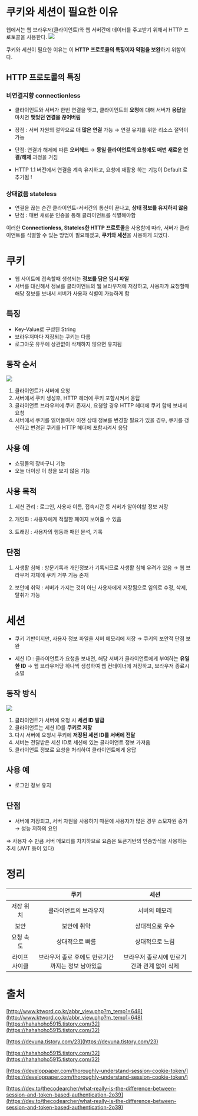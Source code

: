 # 쿠키와 세션이 필요한 이유

웹에서는 웹 브라우저(클라이언트)와 웹 서버간에 데이터를 주고받기 위해서 HTTP 프로토콜을 사용한다. 
![](https://images.velog.io/images/woo0_hooo/post/e00590e7-8613-4b50-81b3-7650626f9e2d/Untitled.png)

쿠키와 세션이 필요한 이유는 이 **HTTP 프로토콜의 특징이자 약점을 보완**하기 위함이다.

## HTTP 프로토콜의 특징

### 비연결지향 connectionless

- 클라이언트와 서버가 한번 연결을 맺고, 클라이언트의 **요청**에 대해 서버가 **응답**을 마치면 **맺었던 연결을 끊어버림**
- 장점 : 서버 자원의 절약으로 **더 많은 연결** 가능
    → 연결 유지를 위한 리소스 절약이 가능

- 단점: 연결과 해제에 따른 **오버헤드**
    → **동일 클라이언트의 요청에도 매번 새로운 연결/해제** 과정을 거침

- HTTP 1.1 버전에서 연결을 계속 유지하고, 요청에 재활용 하는 기능이 Default 로 추가됨 !

### 상태없음 stateless

- 연결을 끊는 순간 클라이언트-서버간의 통신이 끝나고, **상태 정보를 유지하지 않음**
- 단점 : 매번 새로운 인증을 통해 클라이언트를 식별해야함

이러한 **Connectionless, Stateles한 HTTP 프로토콜**을 사용함에 따라, 서버가 클라이언트를 식별할 수 있는 방법이 필요해졌고, **쿠키와 세션**을 사용하게 되었다. 

# 쿠키

- 웹 사이트에 접속할때 생성되는 **정보를 담은 임시 파일**
- 서버를 대신해서 정보를 클라이언트의 웹 브라우저에 저장하고, 사용자가 요청할때 해당 정보를 보내서 서버가 사용자 식별이 가능하게 함

## 특징

- Key-Value로 구성된 String
- 브라우저마다 저장되는 쿠키는 다름
- 로그아웃 유무에 상관없이 삭제하지 않으면 유지됨

## 동작 순서
![](https://images.velog.io/images/woo0_hooo/post/bf0f8afb-4cea-4f38-abaf-8ed54d4196da/Untitled.png)

1. 클라이언트가 서버에 요청
2. 서버에서 쿠키 생성후, HTTP 헤더에 쿠키 포함시켜서 응답
3. 클라이언트 브라우저에 쿠키 존재시, 요쳥할 경우 HTTP 헤더에 쿠키 함께 보내서 요청
4. 서버에서 쿠키를 읽어들여서 이전 상태 정보를 변경할 필요가 있을 경우, 쿠키를 갱신하고 변경된 쿠키를 HTTP 헤더에 포함시켜서 응답

## 사용 예

- 쇼핑몰의 장바구니 기능
- 오늘 더이상 이 창을 보지 않음 기능

## 사용 목적

1. 세션 관리 
: 로그인, 사용자 이름, 접속시간 등 서버가 알아야할 정보 저장

2. 개인화
: 사용자에게 적절한 페이지 보여줄 수 있음

3. 트래킹
: 사용자의 행동과 패턴 분석, 기록

## 단점

1. 사생활 침해
: 방문기록과 개인정보가 기록되므로 사생활 침해 우려가 있음
    → 웹 브라우저 자체에 쿠키 거부 기능 존재

2. 보안에 취약
: 서버가 가지는 것이 아닌 사용자에게 저장됨으로 임의로 수정, 삭제, 탈취가 가능

# 세션

- 쿠키 기반이지만, 사용자 정보 파일을 서버 메모리에 저장
    → 쿠키의 보안적 단점 보완

- 세션 ID : 클라이언트가 요청을 보내면, 해당 서버가 클라이언트에게 부여하는 **유일한 ID**
    →  웹 브라우저당 하나씩 생성하여 웹 컨테이너에 저장하고, 브라우저 종료시 소멸

## 동작 방식

![](https://images.velog.io/images/woo0_hooo/post/4eb26c6d-72cb-40cd-8c61-9af3877481bf/Untitled.png)

1. 클라이언트가 서버에 요청 시 **세션 ID 발급**
2. 클라이언트는 세션 ID를 **쿠키로 저장**
3. 다시 서버에 요청시 쿠키에 **저장된 세션 ID를 서버에 전달**
4. 서버는 전달받은 세션 ID로 세션에 있는 클라이언트 정보 가져옴
5. 클라이언트 정보로 요청을 처리하여 클라이언트에게 응답

## 사용 예

- 로그인 정보 유지

## 단점

- 서버에 저장되고, 서버 자원을 사용하기 때문에 사용자가 많은 경우 소모자원 증가 → 성능 저하의 요인

⇒ 사용자 수 만큼 서버 메모리를 차지하므로 요즘은 토큰기반의 인증방식을 사용하는 추세 (JWT 등이 있다)


# 정리
|  | 쿠키 | 세션 |
|:----------:|:----------:|:----------:|
| 저장 위치| 클라이언트의 브라우저 | 서버의 메모리
| 보안 | 보안에 취약 | 상대적으로 우수 |
| 요청 속도 | 상대적으로 빠름 | 상대적으로 느림 |
| 라이프 사이클 | 브라우저 종료 후에도 만료기간까지는 정보 남아있음 | 브라우저 종료시에 만료기간과 관계 없이 삭제

# 출처

[http://www.ktword.co.kr/abbr_view.php?m_temp1=648](http://www.ktword.co.kr/abbr_view.php?m_temp1=648)[https://hahahoho5915.tistory.com/32](https://hahahoho5915.tistory.com/32)

[https://devuna.tistory.com/23](https://devuna.tistory.com/23)

[https://hahahoho5915.tistory.com/32](https://hahahoho5915.tistory.com/32)

[https://developpaper.com/thoroughly-understand-session-cookie-token/](https://developpaper.com/thoroughly-understand-session-cookie-token/)

[https://dev.to/thecodearcher/what-really-is-the-difference-between-session-and-token-based-authentication-2o39](https://dev.to/thecodearcher/what-really-is-the-difference-between-session-and-token-based-authentication-2o39)